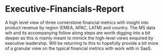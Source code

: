 # Executive-Financials-Report
A high level view of three cornerstone financial metrics with insight into product revenue by region (EMEA, APAC, LATM) and country. The MS data wih and its accompanying follow along steps are worth digging into a bit deeper as this is mainly meant to mimick the high-level views enquired by executive leadership. Will be returning to this to hopefully provide a bit more of a granular view on the typical financial metrics with work with in SaaS.
